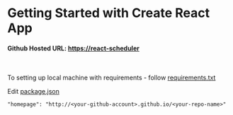 
# Getting Started with Create React App

#### Github Hosted URL: [https://react-scheduler](https://shantanugupta.github.io/react-scheduler/) #### 
<br/>

To setting up local machine with requirements - follow [requirements.txt](/requirements.txt)

Edit [package.json](package-lock.json)

```
"homepage": "http://<your-github-account>.github.io/<your-repo-name>"
```